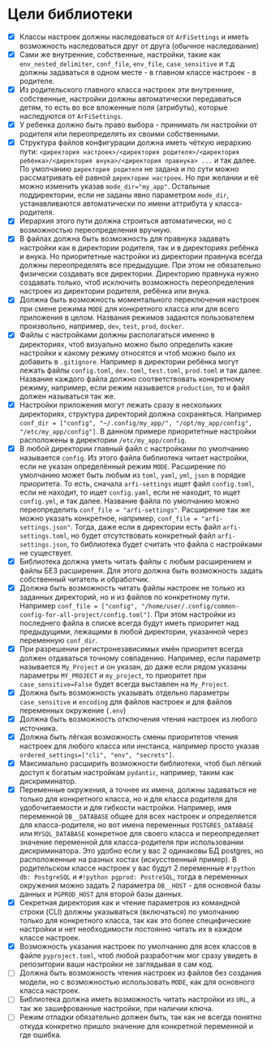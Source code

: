 # Цели библиотеки


- [x] Классы настроек должны наследоваться от `ArFiSettings` и иметь возможность наследоваться друг от друга (обычное наследование)
- [x] Сами же внутренние, собственные, настройки, такие как `env_nested_delimiter`, `conf_file`, `env_file`, `case_sensitive` и т.д должны задаваться в одном месте - в главном классе настроек - в родителе.
- [x] Из родительского главного класса настроек эти внутренние, собственные, настройки должны автоматически передаваться детям, то есть во все вложенные поля (атрибуты), которые наследуются от `ArFiSettings`.
- [x] У ребенка должно быть право выбора - принимать ли настройки от родителя или переопределять их своими собственными.
- [x] Структура файлов конфигурации должна иметь чёткую иерархию пути:
  `<директория настроек>/<директория родителя>/<директория ребёнка>/<директория внука>/<директория правнука> ...` и так далее.
  По умолчанию `директория родителя` не задана и по сути можно рассматривать её равной `директории настроек`. Но при желании и её можно изменить указав `mode_dir="my_app"`. Остальные поддиректории, если не заданы явно параметром `mode_dir`, устанавливаются автоматически по имени аттрибута у класса-родителя.
- [x] Иерархия этого пути должна строиться автоматически, но с возможностью переопределения вручную.
- [x] В файлах должна быть возможность для правнука задавать настройки как в директории родителя, так и в директориях ребёнка и внука.
Но приоритетные настройки из директории правнука всегда должны переопределять все предыдущие. При этом не обязательно физически создавать все директории. Директорию правнука нужно создавать только, чтоб исключить возможность переопределения настроек из директории родителя, ребёнка или внука.
- [x] Должна быть возможность моментального переключения настроек при смене режима `MODE` для конкретного класса или для всего приложения в целом. Названия режимов задаются пользователем произвольно, например, `dev`, `test`, `prod`, `docker`.
- [x] Файлы с настройками должны располагаться именно в директориях, чтоб визуально можно было определить какие настройки к какому режиму относятся и чтоб можно было их добавить в `.gitignore`. Например в директории ребёнка могут лежать файлы `config.toml`, `dev.toml`, `test.toml`, `prod.toml` и так далее. Название каждого файла должно соответствовать конкретному режиму, например, если режим называется `production`, то и файл должен называться так же.
- [x] Настройки приложения могут лежать сразу в нескольких директориях, структура директорий должна сохраняться.
Например `conf_dir = ["config", "~/.config/my_app/", "/opt/my_app/config", "/etc/my_app/config"]`. В данном примере приоритетные настройки расположены в директории `/etc/my_app/config`.
- [x] В любой директории главный файл с настройками по умолчанию называется `config`. Из этого файла библиотека читает настройки, если не указан определённый режим `MODE`.
Расширение по умолчанию может быть любым из `toml`, `yaml`, `yml`, `json` в порядке приоритета. То есть, сначала `arfi-settings` ищет файл `config.toml`, если не находит, то ищет `config.yaml`, если не находит, то ищет `config.yml`, и так далее.
Название файла по умолчанию можно переопределить `conf_file = "arfi-settings"`. Расширение так же можно указать конкретное, например, `conf_file = "arfi-settings.json"`. Тогда, даже если в директории есть файл `arfi-settings.toml`, но будет отсутствовать конкретный файл `arfi-settings.json`, то библиотека будет считать что файла с настройками не существует.
- [x] Библиотека должна уметь читать файлы с любым расширением и файлы БЕЗ расширения. Для этого должна быть возможность задать собственный читатель и обработчик.
- [x] Должна быть возможность читать файлы настроек не только из заданных директорий, но и из файлов по конкретному пути.
Например `conf_file = ["config", "/home/user/.config/common-config-for-all-project/config.toml"]`. При этом настройки из последнего файла в списке всегда будут иметь приоритет над предыдущими, лежащими в любой директории, указанной через переменную `conf_dir`.
- [x] При разрешении регистронезависимых имён приоритет всегда должен отдаваться точному совпадению. Например, если параметр называется `My_Project` и он указан, до даже если рядом указаны параметры `MY_PROJECT` и `my_project`, то приоритет при `case_sensitive=False` будет всегда выставлен на `My_Project`.
- [x] Должна быть возможность указывать отдельно параметры `case_sensitive` и `encoding` для файлов настроек и для файлов переменных окружение (`.env`)
- [x] Должна быть возможность отключения чтения настроек из любого источника.
- [x] Должна быть лёгкая возможность смены приоритетов чтения настроек для любого класса или инстанса, например просто указав `ordered_settings=["cli", "env", "secrets"]`.
- [x] Максимально расширить возможности библиотеки, чтоб был лёгкий доступ к богатым настройкам `pydantic`, например, таким как дискриминатор.
- [x] Переменные окружения, а точнее их имена, должны задаваться не только для конкретного класса, но и для класса родителя для удобочитаемости и для гибкости настройки.
Например, имя переменной `DB__DATABASE` общее для всех настроек и определяется для класса-родителя, но вот имена переменных `POSTGRES_DATABASE` или `MYSQL_DATABASE` конкретное для своего класса и переопределяет значение переменной для класса-родителя при использовании дискриминатора. Это удобно если у вас 2 одинаковы БД postgres, но расположенные на разных хостах (искусственный пример). В родительском классе настроек у вас будут 2 переменные `#!python db: PostgreSQL` и `#!python pgprod: PostreSQL`, тогда в переменных окружения можно задать 2 параметра `DB__HOST` - для основной базы данных и `PGPROD_HOST` для второй базы данных.
- [x] Секретная директория как и чтение параметров из командной строки (CLI) должны указываться (включаться) по умолчанию только для конкретного класса, так как это более специфические настройки и нет необходимости постоянно читать их в каждом классе настроек.
- [x] Возможность указания настроек по умолчанию для всех классов в файле `pyproject.toml`, чтоб любой разработчик мог сразу увидеть в репозитории ваши настройки не заглядывая в сам код.
- [ ] Должна быть возможность чтения настроек из файлов без создания модели, но с возможностью использовать `MODE`, как для основного класса настроек.
- [ ] Библиотека должна иметь возможность читать настройки из `URL`, а так же зашифрованные настройки, при наличии ключа.
- [ ] Режим отладки обязательно должен быть, так как не всегда понятно откуда конкретно пришло значение для конкретной переменной и где ошибка.
